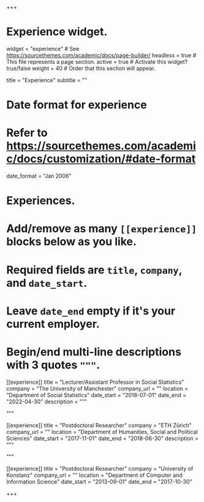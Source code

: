 +++
# Experience widget.
widget = "experience"  # See https://sourcethemes.com/academic/docs/page-builder/
headless = true  # This file represents a page section.
active = true  # Activate this widget? true/false
weight = 40  # Order that this section will appear.

title = "Experience"
subtitle = ""

# Date format for experience
#   Refer to https://sourcethemes.com/academic/docs/customization/#date-format
date_format = "Jan 2006"

# Experiences.
#   Add/remove as many `[[experience]]` blocks below as you like.
#   Required fields are `title`, `company`, and `date_start`.
#   Leave `date_end` empty if it's your current employer.
#   Begin/end multi-line descriptions with 3 quotes `"""`.

[[experience]]
  title = "Lecturer/Assistant Professor in Social Statistics"
  company = "The University of Manchester"
  company_url = ""
  location = "Department of Social Statistics"
  date_start = "2018-07-01"
  date_end = "2022-04-30"
  description = """


  """

[[experience]]
  title = "Postdoctoral Researcher"
  company = "ETH Zürich"
  company_url = ""
  location = "Department of Humanities, Social and Political Sciences"
  date_start = "2017-11-01"
  date_end = "2018-06-30"
  description = """


  """
  
  [[experience]]
  title = "Postdoctoral Researcher"
  company = "University of Konstanz"
  company_url = ""
  location = "Department of Computer and Information Science"
  date_start = "2013-09-01"
  date_end = "2017-10-30"

+++
